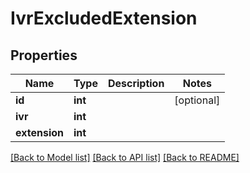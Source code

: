 # IvrExcludedExtension

## Properties
Name | Type | Description | Notes
------------ | ------------- | ------------- | -------------
**id** | **int** |  | [optional] 
**ivr** | **int** |  | 
**extension** | **int** |  | 

[[Back to Model list]](../README.md#documentation-for-models) [[Back to API list]](../README.md#documentation-for-api-endpoints) [[Back to README]](../README.md)


